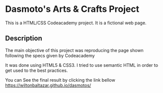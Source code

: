 
# Dasmoto's Arts & Crafts Project

This is a HTML/CSS Codeacademy project. It is a fictional web page.

## Description
The main objective of this project was reproducing the page shown following the specs given by Codeacademy

It was done using HTML5 & CSS3. I tried to use semantic HTML in order to get used to the best practices.


You can See the final result by clicking the link bellow
https://wiltonbaltazar.github.io/dasmotos/
